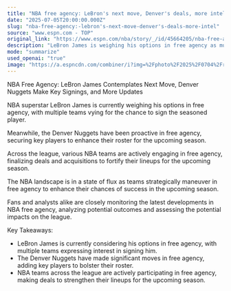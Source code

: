```yaml
---
title: "NBA free agency: LeBron's next move, Denver's deals, more intel"
date: "2025-07-05T20:00:00.000Z"
slug: "nba-free-agency:-lebron's-next-move-denver's-deals-more-intel"
source: "www.espn.com - TOP"
original_link: "https://www.espn.com/nba/story/_/id/45664205/nba-free-agency-lebron-next-move-denver-deals-more-intel"
description: "LeBron James is weighing his options in free agency as multiple teams compete for his signature, while the Denver Nuggets have made key signings to enhance their roster. NBA teams are actively engaging in free agency to fortify their lineups for the upcoming season, causing a state of flux in the league. Fans and analysts are closely monitoring the latest developments to analyze potential outcomes and impacts on the NBA landscape."
mode: "summarize"
used_openai: "true"
image: "https://a.espncdn.com/combiner/i?img=%2Fphoto%2F2025%2F0704%2Fr1514676_1296x729_16%2D9.jpg"
---
```


NBA Free Agency: LeBron James Contemplates Next Move, Denver Nuggets Make Key Signings, and More Updates

NBA superstar LeBron James is currently weighing his options in free agency, with multiple teams vying for the chance to sign the seasoned player.

Meanwhile, the Denver Nuggets have been proactive in free agency, securing key players to enhance their roster for the upcoming season.

Across the league, various NBA teams are actively engaging in free agency, finalizing deals and acquisitions to fortify their lineups for the upcoming season.

The NBA landscape is in a state of flux as teams strategically maneuver in free agency to enhance their chances of success in the upcoming season.

Fans and analysts alike are closely monitoring the latest developments in NBA free agency, analyzing potential outcomes and assessing the potential impacts on the league.

Key Takeaways:
- LeBron James is currently considering his options in free agency, with multiple teams expressing interest in signing him.
- The Denver Nuggets have made significant moves in free agency, adding key players to bolster their roster.
- NBA teams across the league are actively participating in free agency, making deals to strengthen their lineups for the upcoming season.